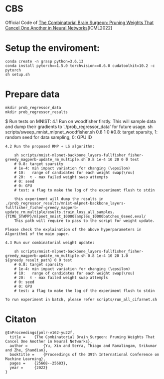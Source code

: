 # CBS
Official Code of [The Combinatorial Brain Surgeon: Pruning Weights That Cancel One Another in Neural Networks](https://proceedings.mlr.press/v162/yu22f/yu22f.pdf)[ICML2022]

# Setup the enviroment: 
    conda create -n grasp python=3.6.13
    conda install pytorch==1.5.0 torchvision==0.6.0 cudatoolkit=10.2 -c pytorch
    sh setup.sh 
   
 
# Prepare data
    mkdir prob_regressor_data
    mkdir prob_regressor_results

$ Run tests on MNIST:
    4.1 Run on woodfisher firstly. This will sample data and dump their gradients to './prob_regressor_data' for future usage.
        sh scripts/sweep_mnist_mlpnet_woodfisher.sh 0.8 1 0  #0.8: target sparsity, 1: random seed for data sampling, 0: GPU ID
    
    4.2 Run the proposed RMP + LS algorithm:
    
        sh scripts/mnist-mlpnet-backbone_layers-fullfisher_fisher-greedy_magperb-update_rm_multiple.sh 0.8 1e-4 10 20 0 0 test
        # 0.8: target sparsity
        # 1e-4: min impact variation for changing (\epsilon) 
        # 10:   range of candidates for each weight swap(\rou)
        # 20:  τ - max failed weight swap attempts 
        # 0: seed
        # 0: GPU
        # test: a flag to make the log of the experiment flush to stdin
        
        this experiment will dump the results in ./prob_regressor_results/mnist-mlpnet-backbone_layers-fullfisher_fisher-greedy_magperb-update_rm_multiple/esults.train_loss_all_samples.{TIME_STAMP}/mlpnet_mnist_10000samples_10000batches_0seed.eval/
        This path will require to pass to the script for weight update.        

    Please check the explaination of the above hyperparameters in Algorithm1 of the main paper.
    
    4.3 Run our combinatorial weight update:       
        
        sh scripts/mnist-mlpnet-backbone_layers-fullfisher_fisher-greedy_magperb-update_rm_multiple.sh 0.8 1e-4 10 20 1.0 ${greedy_result_path} 0 0 test 
        # 0.8: target sparsity
        # 1e-4: min impact variation for changing (\epsilon) 
        # 10:   range of candidates for each weight swap(\rou)
        # 20:  τ - max failed weight swap attempts 
        # 0: seed
        # 0: GPU
        # test: a flag to make the log of the experiment flush to stdin
       
    To run experiment in batch, please refer scripts/run_all_cifarnet.sh
 
 # Citaton
``` 
@InProceedings{pmlr-v162-yu22f,
  title = 	 {The Combinatorial Brain Surgeon: Pruning Weights That Cancel One Another in Neural Networks},
  author =       {Yu, Xin and Serra, Thiago and Ramalingam, Srikumar and Zhe, Shandian},
  booktitle = 	 {Proceedings of the 39th International Conference on Machine Learning},
  pages = 	 {25668--25683},
  year = 	 {2022}
}
```
